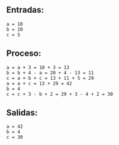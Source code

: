 
## Entradas:

```
a = 10
b = 20
c = 5
```
## Proceso:

``` 
a = a + 3 = 10 + 3 = 13
b = b + 4 - a = 20 + 4 - 13 = 11
c = a + b + c = 13 + 11 + 5 = 29
a = a + c = 13 + 29 = 42
b = 4
c = c + 3 - b + 2 = 29 + 3 - 4 + 2 = 30
```

## Salidas: 

```
a = 42 
b = 4
c = 30
```

